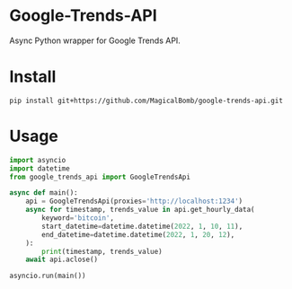 # Google-Trends-API

Async Python wrapper for Google Trends API.

# Install
```
pip install git+https://github.com/MagicalBomb/google-trends-api.git
```

# Usage
```python
import asyncio
import datetime
from google_trends_api import GoogleTrendsApi

async def main():    
    api = GoogleTrendsApi(proxies='http://localhost:1234')
    async for timestamp, trends_value in api.get_hourly_data(
        keyword='bitcoin',
        start_datetime=datetime.datetime(2022, 1, 10, 11),
        end_datetime=datetime.datetime(2022, 1, 20, 12),
    ):
        print(timestamp, trends_value)
    await api.aclose()

asyncio.run(main())
```